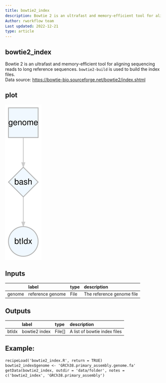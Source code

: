 ```yaml
---
title: bowtie2_index
description: Bowtie 2 is an ultrafast and memory-efficient tool for aligning sequencing reads to long reference sequences. `bowtie2-build` is used to build the index files.
Author: rworkflow team
Last updated: 2022-12-21
type: article
---
```

## bowtie2_index
Bowtie 2 is an ultrafast and memory-efficient tool for aligning sequencing reads to long reference sequences. `bowtie2-build` is used to build the index files.<br>Data source: <https://bowtie-bio.sourceforge.net/bowtie2/index.shtml>
## plot
![## bowtie2_index](/plots/bowtie2_index.svg)
## Inputs
|       |label            |type |description               |
|:------|:----------------|:----|:-------------------------|
|genome |reference genome |File |The reference genome file |
## Outputs
|      |label         |type   |description                  |
|:-----|:-------------|:------|:----------------------------|
|btIdx |bowtie2 index |File[] |A list of bowtie index files |
## Example:
```
recipeLoad('bowtie2_index.R', return = TRUE)
bowtie2_index$genome <- 'GRCh38.primary_assembly.genome.fa'
getData(bowtie2_index, outdir = 'data/folder', notes = c('bowtie2_index', 'GRCh38.primary_assembly')
```


